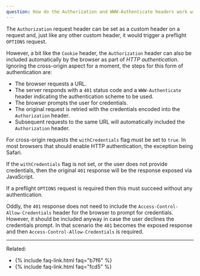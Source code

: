 ```yaml
---
question: How do the Authorization and WWW-Authenticate headers work with CORS?
---
```


The `Authorization` request header can be set as a custom header on a request and, just like any other custom header, it
would trigger a preflight `OPTIONS` request.

However, a bit like the `Cookie` header, the `Authorization` header can also be included automatically by the browser as
part of *HTTP authentication*. Ignoring the cross-origin aspect for a moment, the steps for this form of authentication
are:

* The browser requests a URL.
* The server responds with a `401` status code and a `WWW-Authenticate` header indicating the authentication scheme to
  be used.
* The browser prompts the user for credentials.
* The original request is retried with the credentials encoded into the `Authorization` header.
* Subsequent requests to the same URL will automatically included the `Authorization` header.

For cross-origin requests the `withCredentials` flag must be set to `true`. In most browsers that should enable HTTP
authentication, the exception being Safari.

<!-- TODO: Investigate Safari more -->

If the `withCredentials` flag is not set, or the user does not provide credentials, then the original `401` response will
be the response exposed via JavaScript.

If a preflight `OPTIONS` request is required then this must succeed without any authentication.

Oddly, the `401` response does not need to include the `Access-Control-Allow-Credentials` header for the browser to
prompt for credentials. However, it should be included anyway in case the user declines the credentials prompt. In that
scenario the `401` becomes the exposed response and then `Access-Control-Allow-Credentials` is required.

---

Related:

* {% include faq-link.html faq="b7f6" %}
* {% include faq-link.html faq="fcd5" %}
